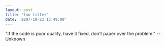 ```yaml
---
layout: post
title: "(no title)"
date: '2007-10-23 13:49:00'
---
```


"If the code is poor quality, have it fixed, don't paper over the problem." --Unknown